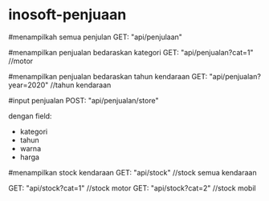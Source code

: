 # inosoft-penjuaan

#menampilkah semua penjulan
GET: "api/penjulaan"

#menampilkan penjualan bedaraskan kategori
GET: "api/penjualan?cat=1" //motor

#menampilkan penjualan bedaraskan tahun kendaraan
GET: "api/penjualan?year=2020" //tahun kendaraan

#input penjualan
POST: "api/penjualan/store"

dengan field:
- kategori
- tahun
- warna
- harga


#menampilkan stock kendaraan
GET: "api/stock" //stock semua kendaraan

GET: "api/stock?cat=1" //stock motor
GET: "api/stock?cat=2" //stock mobil
